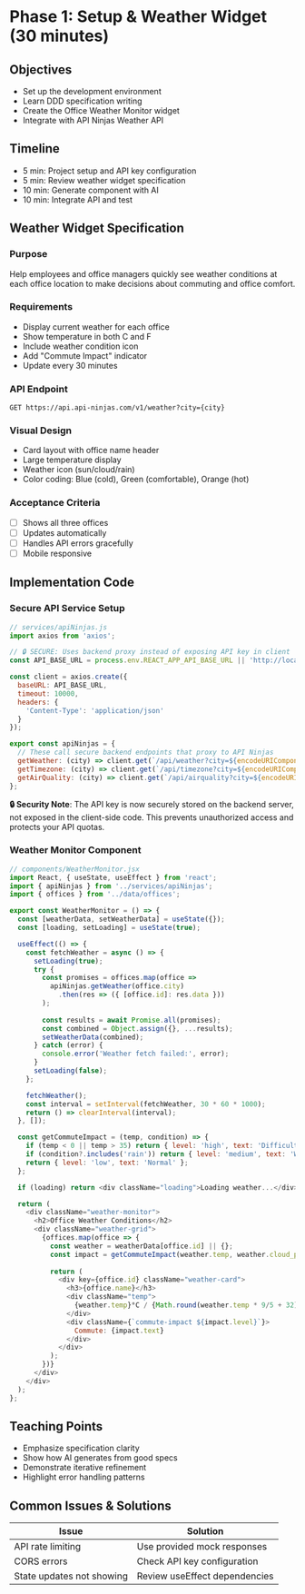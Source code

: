 # Phase 1: Setup & Weather Widget (30 minutes)

## Objectives
- Set up the development environment
- Learn DDD specification writing
- Create the Office Weather Monitor widget
- Integrate with API Ninjas Weather API

## Timeline
- 5 min: Project setup and API key configuration
- 5 min: Review weather widget specification
- 10 min: Generate component with AI
- 10 min: Integrate API and test

## Weather Widget Specification

### Purpose
Help employees and office managers quickly see weather conditions at each office location to make decisions about commuting and office comfort.

### Requirements
- Display current weather for each office
- Show temperature in both C and F
- Include weather condition icon
- Add "Commute Impact" indicator
- Update every 30 minutes

### API Endpoint
```
GET https://api.api-ninjas.com/v1/weather?city={city}
```

### Visual Design
- Card layout with office name header
- Large temperature display
- Weather icon (sun/cloud/rain)
- Color coding: Blue (cold), Green (comfortable), Orange (hot)

### Acceptance Criteria
- [ ] Shows all three offices
- [ ] Updates automatically
- [ ] Handles API errors gracefully
- [ ] Mobile responsive

## Implementation Code

### Secure API Service Setup
```javascript
// services/apiNinjas.js
import axios from 'axios';

// 🔒 SECURE: Uses backend proxy instead of exposing API key in client
const API_BASE_URL = process.env.REACT_APP_API_BASE_URL || 'http://localhost:3001';

const client = axios.create({
  baseURL: API_BASE_URL,
  timeout: 10000,
  headers: {
    'Content-Type': 'application/json'
  }
});

export const apiNinjas = {
  // These call secure backend endpoints that proxy to API Ninjas
  getWeather: (city) => client.get(`/api/weather?city=${encodeURIComponent(city)}`),
  getTimezone: (city) => client.get(`/api/timezone?city=${encodeURIComponent(city)}`),
  getAirQuality: (city) => client.get(`/api/airquality?city=${encodeURIComponent(city)}`)
};
```

**🔒 Security Note**: The API key is now securely stored on the backend server, not exposed in the client-side code. This prevents unauthorized access and protects your API quotas.

### Weather Monitor Component
```javascript
// components/WeatherMonitor.jsx
import React, { useState, useEffect } from 'react';
import { apiNinjas } from '../services/apiNinjas';
import { offices } from '../data/offices';

export const WeatherMonitor = () => {
  const [weatherData, setWeatherData] = useState({});
  const [loading, setLoading] = useState(true);

  useEffect(() => {
    const fetchWeather = async () => {
      setLoading(true);
      try {
        const promises = offices.map(office => 
          apiNinjas.getWeather(office.city)
            .then(res => ({ [office.id]: res.data }))
        );
        
        const results = await Promise.all(promises);
        const combined = Object.assign({}, ...results);
        setWeatherData(combined);
      } catch (error) {
        console.error('Weather fetch failed:', error);
      }
      setLoading(false);
    };

    fetchWeather();
    const interval = setInterval(fetchWeather, 30 * 60 * 1000);
    return () => clearInterval(interval);
  }, []);

  const getCommuteImpact = (temp, condition) => {
    if (temp < 0 || temp > 35) return { level: 'high', text: 'Difficult' };
    if (condition?.includes('rain')) return { level: 'medium', text: 'Wet' };
    return { level: 'low', text: 'Normal' };
  };

  if (loading) return <div className="loading">Loading weather...</div>;

  return (
    <div className="weather-monitor">
      <h2>Office Weather Conditions</h2>
      <div className="weather-grid">
        {offices.map(office => {
          const weather = weatherData[office.id] || {};
          const impact = getCommuteImpact(weather.temp, weather.cloud_pct);
          
          return (
            <div key={office.id} className="weather-card">
              <h3>{office.name}</h3>
              <div className="temp">
                {weather.temp}°C / {Math.round(weather.temp * 9/5 + 32)}°F
              </div>
              <div className={`commute-impact ${impact.level}`}>
                Commute: {impact.text}
              </div>
            </div>
          );
        })}
      </div>
    </div>
  );
};
```

## Teaching Points
- Emphasize specification clarity
- Show how AI generates from good specs
- Demonstrate iterative refinement
- Highlight error handling patterns

## Common Issues & Solutions
| Issue | Solution |
|-------|----------|
| API rate limiting | Use provided mock responses |
| CORS errors | Check API key configuration |
| State updates not showing | Review useEffect dependencies |
